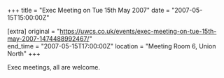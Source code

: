 +++
title = "Exec Meeting on Tue 15th May 2007"
date = "2007-05-15T15:00:00Z"

[extra]
original = "https://uwcs.co.uk/events/exec-meeting-on-tue-15th-may-2007-1474488992467/"    
end_time = "2007-05-15T17:00:00Z"
location = "Meeting Room 6, Union North"
+++

Exec meetings, all are welcome.

